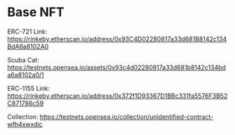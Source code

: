 # Base NFT

ERC-721 Link: https://rinkeby.etherscan.io/address/0x93C4D02280817a33d681B8142c134BdA6a8102A0

Scuba Cat: https://testnets.opensea.io/assets/0x93c4d02280817a33d681b8142c134bda6a8102a0/1


ERC-1155 Link: https://rinkeby.etherscan.io/address/0x372f1D93367D1BBc331fa5576F3B52C871786c59

Collection: https://testnets.opensea.io/collection/unidentified-contract-wfh4xwxdic